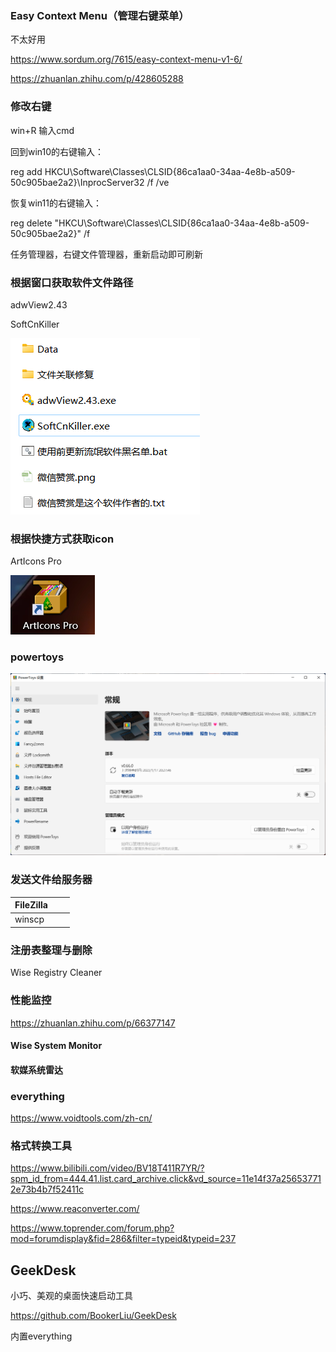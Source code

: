 ### Easy Context Menu（管理右键菜单）

不太好用

https://www.sordum.org/7615/easy-context-menu-v1-6/

https://zhuanlan.zhihu.com/p/428605288



### 修改右键

win+R   输入cmd

回到win10的右键输入：

reg add HKCU\Software\Classes\CLSID\{86ca1aa0-34aa-4e8b-a509-50c905bae2a2}\InprocServer32 /f /ve 

恢复win11的右键输入：

reg delete "HKCU\Software\Classes\CLSID\{86ca1aa0-34aa-4e8b-a509-50c905bae2a2}" /f



任务管理器，右键文件管理器，重新启动即可刷新



### 根据窗口获取软件文件路径

adwView2.43

SoftCnKiller

![img](https://raw.githubusercontent.com/xxxsjan/pic-bed/main/202305131337130.png)



### 根据快捷方式获取icon

ArtIcons Pro

![img](https://raw.githubusercontent.com/xxxsjan/pic-bed/main/202305131337761.png)



### powertoys

![img](https://raw.githubusercontent.com/xxxsjan/pic-bed/main/202305131337942.png)



### 发送文件给服务器

| FileZilla |      |      |
| --------- | ---- | ---- |
| winscp    |      |      |

### 注册表整理与删除

Wise Registry Cleaner



### 性能监控

https://zhuanlan.zhihu.com/p/66377147

#### Wise System Monitor

#### 软媒系统雷达



### everything

https://www.voidtools.com/zh-cn/

### 格式转换工具

https://www.bilibili.com/video/BV18T411R7YR/?spm_id_from=444.41.list.card_archive.click&vd_source=11e14f37a256537712e73b4b7f52411c

https://www.reaconverter.com/

https://www.toprender.com/forum.php?mod=forumdisplay&fid=286&filter=typeid&typeid=237



## GeekDesk

小巧、美观的桌面快速启动工具

https://github.com/BookerLiu/GeekDesk

内置everything
